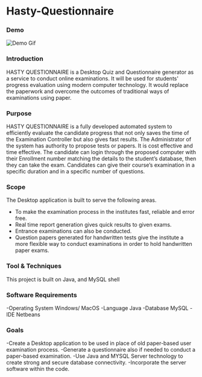 # Hasty-Questionnaire
### Demo
![Demo Gif](demo.gif)
### Introduction
HASTY QUESTIONNAIRE is a Desktop Quiz and Questionnaire generator as a service to conduct online examinations. It will be used for students' progress evaluation using modern computer technology. It would replace the paperwork and overcome the outcomes of traditional ways of examinations using paper.
### Purpose
HASTY QUESTIONNAIRE is a fully developed automated system to efficiently evaluate the candidate progress that not only saves the time of the Examination Controller but also gives fast results. 
The Administrator of the system has authority to propose tests or papers. It is cost effective and time effective. The candidate can login through the proposed computer with their Enrollment number matching the details to the student’s database, then they can take the exam. 
Candidates can give their course’s examination in a specific duration and in a specific number of questions.
### Scope
The Desktop application is built to serve the following areas.
- To make the examination process in the institutes fast, reliable and error free.
- Real time report generation gives quick results to given exams. 
-	Entrance examinations can also be conducted.
- Question papers generated for handwritten tests give the institute a more flexible way to conduct examinations in order to hold handwritten paper exams.

### Tool & Techniques
This project is built on Java, and MySQL shell
### Software Requirements
-Operating System	Windows/ MacOS
-Language	Java
-Database	MySQL
-IDE	Netbeans
### Goals
-Create a Desktop application to be used in place of old paper-based user examination process.
-Generate a questionnaire also if needed to conduct a paper-based examination.
-Use Java and MYSQL Server technology to create strong and secure database connectivity.
-Incorporate the server software within the code.


